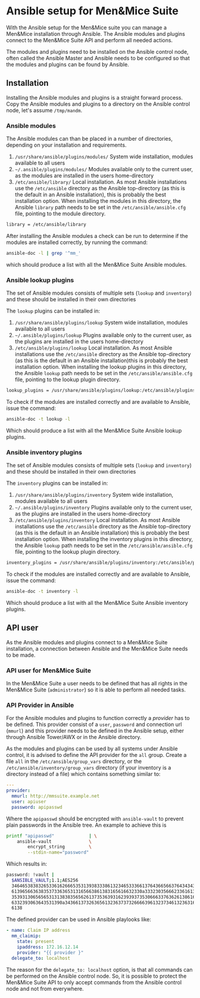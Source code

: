 # Ansible setup for Men&Mice Suite

With the Ansible setup for the Men&Mice suite you can manage a Men&Mice
installation through Ansible. The Ansible modules and plugins connect to
the Men&Mice Suite API and perform all needed actions.

The modules and plugins need to be installed on the Ansible control
node, often called the Ansible Master and Ansible needs to be configured
so that the modules and plugins can be found by Ansible.

## Installation

Installing the Ansible modules and plugins is a straight forward
process.  Copy the Ansible modules and plugins to a directory on the
Ansible control node, let's assume `/tmp/mandm`.

### Ansible modules

The Ansible modules can than be placed in a number of directories,
depending on your installation and requirements.

1. `/usr/share/ansible/plugins/modules/`
   System wide installation, modules available to all users
2. `~/.ansible/plugins/modules/`
   Modules available only to the current user, as the modules are
   installed in the users home-directory
3. `/etc/ansible/library/`
   Local installation. As most Ansible installations use the
   `/etc/ansible` directory as the Ansible top-directory (as this is the
   default in an Ansible installation), this is probably the best
   installation option.
   When installing the modules in this directory, the Ansible `library`
   path needs to be set in the `/etc/ansible/ansible.cfg` file, pointing
   to the module directory.

```bash
library = /etc/ansible/library
```

After installing the Ansible modules a check can be run to determine if
the modules are installed correctly, by running the command:

```bash
ansible-doc -l | grep '^mm_'
```

which should produce a list with all the Men&Mice Suite Ansible modules.

### Ansible lookup plugins

The set of Ansible modules consists of multiple sets (`lookup` and
`inventory`) and these should be installed in their own directories

The `lookup` plugins can be installed in:

1. `/usr/share/ansible/plugins/lookup`
   System wide installation, modules available to all users
2. `~/.ansible/plugins/lookup`
   Plugins available only to the current user, as the plugins are
   installed in the users home-directory
3. `/etc/ansible/plugins/lookup`
   Local installation. As most Ansible installations use the
   `/etc/ansible` directory as the Ansible top-directory (as this is the
   default in an Ansible installation)this is probably the best
   installation option.
   When installing the lookup plugins in this directory, the Ansible
   `lookup` path needs to be set in the `/etc/ansible/ansible.cfg` file,
   pointing to the lookup plugin directory.

```bash
lookup_plugins = /usr/share/ansible/plugins/lookup:/etc/ansible/plugins/lookup
```

To check if the modules are installed correctly and are available to
Ansible, issue the command:

```bash
ansible-doc -t lookup -l
```

Which should produce a list with all the Men&Mice Suite Ansible lookup
plugins.

### Ansible inventory plugins

The set of Ansible modules consists of multiple sets (`lookup` and
`inventory`) and these should be installed in their own directories

The `inventory` plugins can be installed in:

1. `/usr/share/ansible/plugins/inventory`
   System wide installation, modules available to all users
2. `~/.ansible/plugins/inventory`
   Plugins available only to the current user, as the plugins are
   installed in the users home-directory
3. `/etc/ansible/plugins/inventory`
   Local installation. As most Ansible installations use the
   `/etc/ansible` directory as the Ansible top-directory (as this is the
   default in an Ansible installation) this is probably the best
   installation option.
   When installing the inventory plugins in this directory, the Ansible
   `lookup` path needs to be set in the `/etc/ansible/ansible.cfg` file,
   pointing to the lookup plugin directory.

```bash
inventory_plugins = /usr/share/ansible/plugins/inventory:/etc/ansible/plugins/inventory
```

To check if the modules are installed correctly and are available to
Ansible, issue the command:

```bash
ansible-doc -t inventory -l
```

Which should produce a list with all the Men&Mice Suite Ansible
inventory plugins.

## API user

As the Ansible modules and plugins connect to a Men&Mice Suite
installation, a connection between Ansible and the Men&Mice Suite needs
to be made.

### API user for Men&Mice Suite

In the Men&Mice Suite a user needs to be defined that has all rights in
the Men&Mice Suite (`administrator`) so it is able to perform all needed
tasks.

### API Provider in Ansible

For the Ansible modules and plugins to function correctly a _provider_
has to be defined. This provider consist of a `user`, `password` and
connection url (`mmurl`) and this provider needs to be defined in the
Ansible setup, either through Ansible Tower/AWX or in the Ansible
directory.

As the modules and plugins can be used by all systems under Ansible
control, it is advised to define the API provider for the `all` group.
Create a file `all` in the `/etc/ansible/group_vars` directory, or the
`/etc/ansible/inventory/group_vars` directory (if your inventory is
a directory instead of a file) which contains something similar to:

```yaml
---
provider:
  mmurl: http://mmsuite.example.net
  user: apiuser
  password: apipasswd
```

Where the `apipasswd` should be encrypted with `ansible-vault` to
prevent plain passwords in the Ansible tree. An example to achieve this
is

```bash
printf "apipasswd"             | \
    ansible-vault              \
        encrypt_string         \
        --stdin-name="password"
```

Which results in:

```bash
password: !vault |
  $ANSIBLE_VAULT;1.1;AES256
  34646538383265336162666535313938333861323465333661376436656637643434316266666430
  6139656636383537336365313165663861383165616632330a333230356662336161393439666431
  35393130656565313138383565626137353639316239393735306663376362613861623135656634
  6332393063643531390a343661373263656132363737326666396132373461323631613034356565
  6138
```

The defined provider can be used in Ansible playlooks like:

```yaml
- name: Claim IP address
  mm_claimip:
    state: present
    ipaddress: 172.16.12.14
    provider: "{{ provider }"
  delegate_to: localhost
```

The reason for the `delegate_to: localhost` option, is that all commands
can be performed on the Ansible control node. So, it is possible to
protect the Men&Mice Suite API to only accept commands from the Ansible
control node and not from everywhere.

